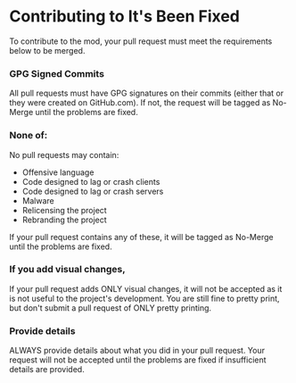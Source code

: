 # Contributing to It's Been Fixed
To contribute to the mod, your pull request must meet the requirements below to be merged.
### GPG Signed Commits
All pull requests must have GPG signatures on their commits (either that or they were created on GitHub.com). If not, the request will be tagged as No-Merge until the problems are fixed.
### None of:
No pull requests may contain:

- Offensive language
- Code designed to lag or crash clients
- Code designed to lag or crash servers
- Malware
- Relicensing the project
- Rebranding the project

If your pull request contains any of these, it will be tagged as No-Merge until the problems are fixed.
### If you add visual changes,
If your pull request adds ONLY visual changes, it will not be accepted as it is not useful to the project's development. You are still fine to pretty print, but don't submit a pull request of ONLY pretty printing.
### Provide details
ALWAYS provide details about what you did in your pull request. Your request will not be accepted until the problems are fixed if insufficient details are provided.
